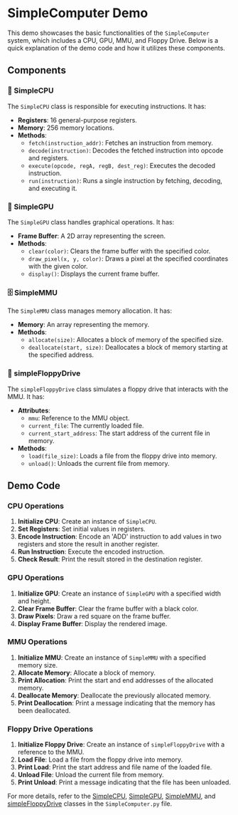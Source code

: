 # SimpleComputer Demo

This demo showcases the basic functionalities of the `SimpleComputer` system, which includes a CPU, GPU, MMU, and Floppy Drive. Below is a quick explanation of the demo code and how it utilizes these components.

## Components

### 🧠 SimpleCPU
The `SimpleCPU` class is responsible for executing instructions. It has:
- **Registers**: 16 general-purpose registers.
- **Memory**: 256 memory locations.
- **Methods**:
  - `fetch(instruction_addr)`: Fetches an instruction from memory.
  - `decode(instruction)`: Decodes the fetched instruction into opcode and registers.
  - `execute(opcode, regA, regB, dest_reg)`: Executes the decoded instruction.
  - `run(instruction)`: Runs a single instruction by fetching, decoding, and executing it.

### 🎨 SimpleGPU
The `SimpleGPU` class handles graphical operations. It has:
- **Frame Buffer**: A 2D array representing the screen.
- **Methods**:
  - `clear(color)`: Clears the frame buffer with the specified color.
  - `draw_pixel(x, y, color)`: Draws a pixel at the specified coordinates with the given color.
  - `display()`: Displays the current frame buffer.

### 🗄️ SimpleMMU
The `SimpleMMU` class manages memory allocation. It has:
- **Memory**: An array representing the memory.
- **Methods**:
  - `allocate(size)`: Allocates a block of memory of the specified size.
  - `deallocate(start, size)`: Deallocates a block of memory starting at the specified address.

### 💾 simpleFloppyDrive
The `simpleFloppyDrive` class simulates a floppy drive that interacts with the MMU. It has:
- **Attributes**:
  - `mmu`: Reference to the MMU object.
  - `current_file`: The currently loaded file.
  - `current_start_address`: The start address of the current file in memory.
- **Methods**:
  - `load(file_size)`: Loads a file from the floppy drive into memory.
  - `unload()`: Unloads the current file from memory.

## Demo Code

### CPU Operations
1. **Initialize CPU**: Create an instance of `SimpleCPU`.
2. **Set Registers**: Set initial values in registers.
3. **Encode Instruction**: Encode an 'ADD' instruction to add values in two registers and store the result in another register.
4. **Run Instruction**: Execute the encoded instruction.
5. **Check Result**: Print the result stored in the destination register.

### GPU Operations
1. **Initialize GPU**: Create an instance of `SimpleGPU` with a specified width and height.
2. **Clear Frame Buffer**: Clear the frame buffer with a black color.
3. **Draw Pixels**: Draw a red square on the frame buffer.
4. **Display Frame Buffer**: Display the rendered image.

### MMU Operations
1. **Initialize MMU**: Create an instance of `SimpleMMU` with a specified memory size.
2. **Allocate Memory**: Allocate a block of memory.
3. **Print Allocation**: Print the start and end addresses of the allocated memory.
4. **Deallocate Memory**: Deallocate the previously allocated memory.
5. **Print Deallocation**: Print a message indicating that the memory has been deallocated.

### Floppy Drive Operations
1. **Initialize Floppy Drive**: Create an instance of `simpleFloppyDrive` with a reference to the MMU.
2. **Load File**: Load a file from the floppy drive into memory.
3. **Print Load**: Print the start address and file name of the loaded file.
4. **Unload File**: Unload the current file from memory.
5. **Print Unload**: Print a message indicating that the file has been unloaded.

For more details, refer to the [SimpleCPU](#simplecpu), [SimpleGPU](#simplegpu), [SimpleMMU](#simplemmu), and [simpleFloppyDrive](#simplefloppydrive) classes in the `SimpleComputer.py` file.
